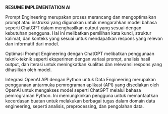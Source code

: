 **RESUME IMPLEMENTATION AI**

Prompt Engineering merupakan proses merancang dan mengoptimalkan prompt atau instruksi yang digunakan untuk mengarahkan model bahasa seperti ChatGPT dalam menghasilkan output yang sesuai dengan kebutuhan pengguna. Hal ini melibatkan pemilihan kata kunci, struktur kalimat, dan konteks yang sesuai untuk mendapatkan respons yang relevan dan informatif dari model.

Optimasi Prompt Engineering dengan ChatGPT melibatkan penggunaan teknik-teknik seperti eksperimen dengan variasi prompt, analisis hasil output, dan iterasi untuk meningkatkan kualitas dan relevansi respons yang dihasilkan oleh model.

Integrasi OpenAI API dengan Python untuk Data Engineering merupakan penggunaan antarmuka pemrograman aplikasi (API) yang disediakan oleh OpenAI untuk mengakses model seperti ChatGPT melalui bahasa pemrograman Python. Ini memungkinkan pengguna untuk memanfaatkan kecerdasan buatan untuk melakukan berbagai tugas dalam domain data engineering, seperti analisis, preprocessing, dan pengolahan data.